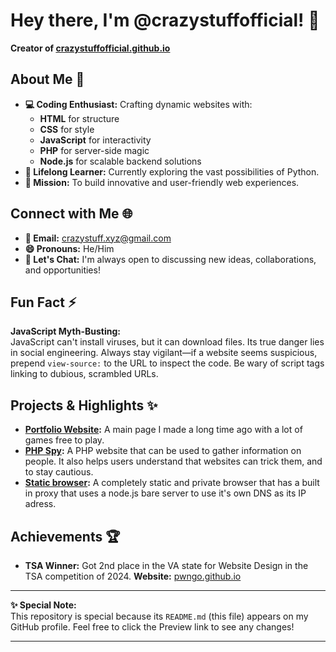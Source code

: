 # Hey there, I'm @crazystuffofficial! 👋

**Creator of [crazystuffofficial.github.io](https://crazystuffofficial.github.io)**

## About Me 🚀

- **💻 Coding Enthusiast:** Crafting dynamic websites with:
  - **HTML** for structure
  - **CSS** for style
  - **JavaScript** for interactivity
  - **PHP** for server-side magic
  - **Node.js** for scalable backend solutions
- **🌱 Lifelong Learner:** Currently exploring the vast possibilities of Python.
- **🎯 Mission:** To build innovative and user-friendly web experiences.

## Connect with Me 🌐

- **📧 Email:** [crazystuff.xyz@gmail.com](mailto:crazystuff.xyz@gmail.com)
- **😄 Pronouns:** He/Him
- **💬 Let's Chat:** I'm always open to discussing new ideas, collaborations, and opportunities!

## Fun Fact ⚡

**JavaScript Myth-Busting:**  
JavaScript can't install viruses, but it can download files. Its true danger lies in social engineering. Always stay vigilant—if a website seems suspicious, prepend `view-source:` to the URL to inspect the code. Be wary of script tags linking to dubious, scrambled URLs.


## Projects & Highlights ✨

- **[Portfolio Website](https://crazystuffofficial.github.io/youareanidiot.org):** A main page I made a long time ago with a lot of games free to play.
- **[PHP Spy](https://github.com/crazystuffofficial/PHPSpy):** A PHP website that can be used to gather information on people. It also helps users understand that websites can trick them, and to stay cautious.
- **[Static browser](https://github.com/crazystuffofficial/browser-static):** A completely static and private browser that has a built in proxy that uses a node.js bare server to use it's own DNS as its IP adress.

## Achievements 🏆

- **TSA Winner:** Got 2nd place in the VA state for Website Design in the TSA competition of 2024. **Website:** [pwngo.github.io](https://pwngo.github.io)


---

**✨ Special Note:**  
This repository is special because its `README.md` (this file) appears on my GitHub profile. Feel free to click the Preview link to see any changes!

---
